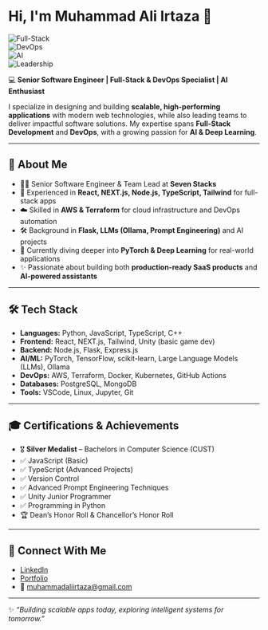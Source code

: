 # Hi, I'm Muhammad Ali Irtaza 👋  

![Full-Stack](https://img.shields.io/badge/Full--Stack-Engineer-blueviolet?style=for-the-badge)  
![DevOps](https://img.shields.io/badge/DevOps-AWS%20%7C%20Terraform%20%7C%20Kubernetes-orange?style=for-the-badge)  
![AI](https://img.shields.io/badge/AI-Deep%20Learning%20%7C%20LLMs-success?style=for-the-badge)  
![Leadership](https://img.shields.io/badge/Role-Team%20Lead-informational?style=for-the-badge)  

💻 **Senior Software Engineer | Full-Stack & DevOps Specialist | AI Enthusiast**  

I specialize in designing and building **scalable, high-performing applications** with modern web technologies, while also leading teams to deliver impactful software solutions. My expertise spans **Full-Stack Development** and **DevOps**, with a growing passion for **AI & Deep Learning**.  

---

## 🚀 About Me  
- 👨‍💻 Senior Software Engineer & Team Lead at **Seven Stacks**  
- 🔹 Experienced in **React, NEXT.js, Node.js, TypeScript, Tailwind** for full-stack apps  
- ☁️ Skilled in **AWS & Terraform** for cloud infrastructure and DevOps automation  
- 🛠️ Background in **Flask, LLMs (Ollama, Prompt Engineering)** and AI projects  
- 🎯 Currently diving deeper into **PyTorch & Deep Learning** for real-world applications  
- ✨ Passionate about building both **production-ready SaaS products** and **AI-powered assistants**  

---

## 🛠️ Tech Stack  
- **Languages:** Python, JavaScript, TypeScript, C++  
- **Frontend:** React, NEXT.js, Tailwind, Unity (basic game dev)  
- **Backend:** Node.js, Flask, Express.js  
- **AI/ML:** PyTorch, TensorFlow, scikit-learn, Large Language Models (LLMs), Ollama  
- **DevOps:** AWS, Terraform, Docker, Kubernetes, GitHub Actions  
- **Databases:** PostgreSQL, MongoDB  
- **Tools:** VSCode, Linux, Jupyter, Git  

---

## 🎓 Certifications & Achievements  
- 🎖️ **Silver Medalist** – Bachelors in Computer Science (CUST)  
- ✅ JavaScript (Basic)  
- ✅ TypeScript (Advanced Projects)  
- ✅ Version Control  
- ✅ Advanced Prompt Engineering Techniques  
- ✅ Unity Junior Programmer  
- ✅ Programming in Python  
- 🏆 Dean’s Honor Roll & Chancellor’s Honor Roll  

---

## 🔗 Connect With Me  
- [LinkedIn](https://linkedin.com/in/ainphoenix)  
- [Portfolio](https://muhammad-ali-irtaza.web.app/)  
- 📧 muhammadaliirtaza@gmail.com  

---  
✨ *“Building scalable apps today, exploring intelligent systems for tomorrow.”*  
